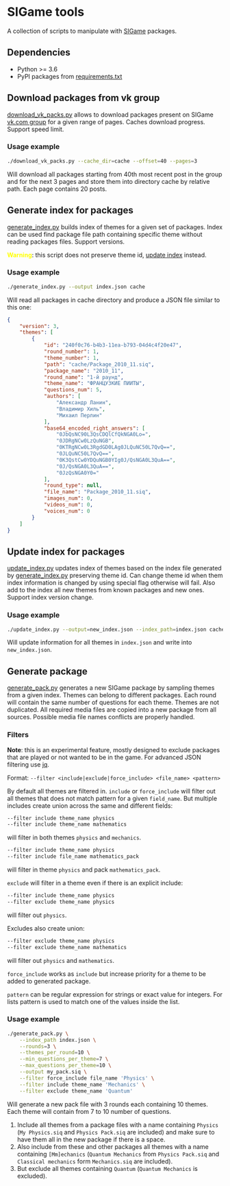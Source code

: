 # SIGame tools

A collection of scripts to manipulate with [SIGame](https://vladimirkhil.com/si/game) packages.

## Dependencies

* Python >= 3.6
* PyPI packages from [requirements.txt](requirements.txt)

## Download packages from vk group

[download_vk_packs.py](download_vk_packs.py) allows to download packages present on
SIGame [vk.com group](https://vk.com/topic-135725718_34975471) for a given range of pages.
Caches download progress. Support speed limit.

### Usage example

```bash
./download_vk_packs.py --cache_dir=cache --offset=40 --pages=3
```

Will download all packages starting from 40th most recent post in the group and for the next 3 pages
and store them into directory cache by relative path. Each page contains 20 posts.

## Generate index for packages

[generate_index.py](generate_index.py) builds index of themes for a given set of packages.
Index can be used find package file path containing specific theme without reading packages files.
Support versions.

<span style="color:yellow">**Warning**</span>: this script does not preserve theme id, [update index](#Update-index-for-packages) instead.

### Usage example

```bash
./generate_index.py --output index.json cache
```

Will read all packages in cache directory and produce a JSON file similar to this one:

```json
{
    "version": 3,
    "themes": [
        {
            "id": "240f0c76-b4b3-11ea-b793-04d4c4f20e47",
            "round_number": 1,
            "theme_number": 1,
            "path": "cache/Package_2010_11.siq",
            "package_name": "2010_11",
            "round_name": "1-й раунд",
            "theme_name": "ФРАНЦУЗКИЕ ПИИТЫ",
            "questions_num": 5,
            "authors": [
                "Александр Ланин",
                "Владимир Хиль",
                "Михаил Перлин"
            ],
            "base64_encoded_right_answers": [
                "0JbQsNC90L3QsCDQlCfQkNGA0Lo=",
                "0JDRgNCw0LzQuNGB",
                "0KTRgNCw0L3RgdGD0LAg0JLQuNC50L7QvQ==",
                "0JLQuNC50L7QvQ==",
                "0K3QstCw0YDQuNGB0YIg0J/QsNGA0L3QuA==",
                "0J/QsNGA0L3QuA==",
                "0JzQsNGA0Y0="
            ],
            "round_type": null,
            "file_name": "Package_2010_11.siq",
            "images_num": 0,
            "videos_num": 0,
            "voices_num": 0
        }
    ]
}
```

## Update index for packages

[update_index.py](update_index.py) updates index of themes based on the index file
generated by [generate_index.py](#Generate-index-for-packages) preserving theme id.
Can change theme id when them index information is changed by using special flag
otherwise will fail. Also add to the index all new themes from known packages and new ones.
Support index version change.

### Usage example

```bash
./update_index.py --output=new_index.json --index_path=index.json cache
```

Will update information for all themes in `index.json` and write into `new_index.json`.

## Generate package

[generate_pack.py](generate_pack.py) generates a new SIGame package by sampling themes
from a given index. Themes can belong to different packages.
Each round will contain the same number of questions for each theme.
Themes are not duplicated. All required media files are copied into a new package from all sources.
Possible media file names conflicts are properly handled.

### Filters

**Note**: this is an experimental feature, mostly designed to exclude packages that are played or not wanted to be in the game. For advanced JSON filtering use [jq](https://stedolan.github.io/jq/).

Format: `--filter <include|exclude|force_include> <file_name> <pattern>`

By default all themes are filtered in. `include` or `force_include` will filter out all themes that does not match
pattern for a given `field_name`. But multiple includes create union across the same and different fields:

```bash
--filter include theme_name physics
--filter include theme_name mathematics
```

will filter in both themes `physics` and `mechanics`.

```bash
--filter include theme_name physics
--filter include file_name mathematics_pack
```

will filter in theme `physics` and pack `mathematics_pack`.

`exclude` will filter in a theme even if there is an explicit include:

```bash
--filter include theme_name physics
--filter exclude theme_name physics
```

will filter out `physics`.

Excludes also create union:

```bash
--filter exclude theme_name physics
--filter exclude theme_name mathematics
```

will filter out `physics` and `mathematics`.

`force_include` works as `include` but increase priority for a theme to be added to generated package.

`pattern` can be regular expression for strings or exact value for integers. For lists pattern is used to match one of the values inside the list.

### Usage example

```bash
./generate_pack.py \
    --index_path index.json \
    --rounds=3 \
    --themes_per_round=10 \
    --min_questions_per_theme=7 \
    --max_questions_per_theme=10 \
    --output my_pack.siq \
    --filter force_include file_name 'Physics' \
    --filter include theme_name 'Mechanics' \
    --filter exclude theme_name 'Quantum'
```

Will generate a new pack file with 3 rounds each containing 10 themes. Each theme will contain from 7 to 10 number of questions.
1. Include all themes from a package files with a name containing `Physics` (`My Physics.siq` and `Physics Pack.siq` are included)
   and make sure to have them all in the new package if there is a space.
2. Also include from these and other packages all themes with a name containing
   `[Mm]echanics` (`Quantum Mechanics` from `Physics Pack.siq` and `Classical mechanics` form `Mechanics.siq` are included).
3. But exclude all themes containing `Quantum` (`Quantum Mechanics` is excluded).
